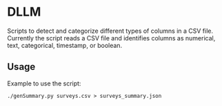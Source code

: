# DLLM

Scripts to detect and categorize different types of columns in a CSV file. 
Currently the script reads a CSV file and identifies columns as numerical, text, categorical, timestamp, or boolean.

## Usage

Example to use the script:

```
./genSummary.py surveys.csv > surveys_summary.json
```
